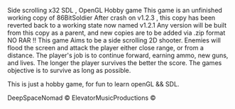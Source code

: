 Side scrolling x32 SDL , OpenGL Hobby game
This game is an unfinished working copy of 86BitSoldier
After crash on v1.2.3 , this copy has been reverted back to a working state now named v1.2.1
Any version will be built from this copy as a parent, and new copies are to be added via .zip format NO RAR !!
This game Aims to be a side scrolling 2D shooter. Enemies will flood the screen and attack the player either close range, or from a distance. 
The player's job is to continue forward, earning ammo, new guns, and lives.
The longer the player survives the better the score. 
The games objective is to survive as long as possible.

This is just a hobby game, for fun to learn openGL && SDL.

DeepSpaceNomad ©
ElevatorMusicProductions ©
